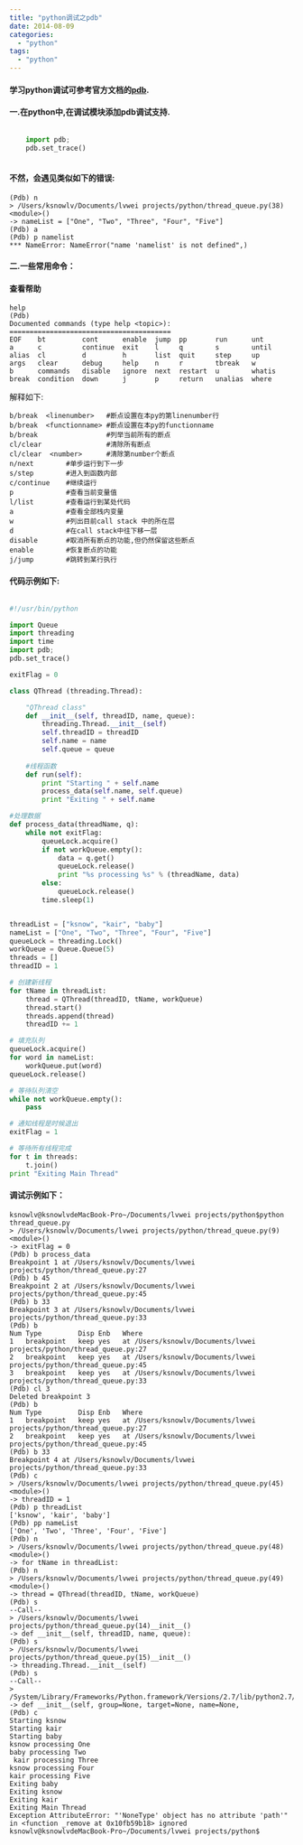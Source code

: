 ```yaml
---
title: "python调试之pdb"
date: 2014-08-09
categories:
  - "python"
tags:
  - "python"
---
```

<!--more-->

#### 学习python调试可参考官方文档的[pdb](https://docs.python.org/2/library/pdb.html).
<!--more-->

#### 一.在python中,在调试模块添加pdb调试支持. 
``` python   

    import pdb; 
    pdb.set_trace()
 
```  
 
#### 不然，会遇见类似如下的错误:
    (Pdb) n
    > /Users/ksnowlv/Documents/lvwei projects/python/thread_queue.py(38)<module>()
    -> nameList = ["One", "Two", "Three", "Four", "Five"]
    (Pdb) a
    (Pdb) p namelist
    *** NameError: NameError("name 'namelist' is not defined",)


#### 二.一些常用命令：
#### 查看帮助
    help
    (Pdb) 
    Documented commands (type help <topic>):
    ========================================
    EOF    bt         cont      enable  jump  pp       run      unt   
    a      c          continue  exit    l     q        s        until 
    alias  cl         d         h       list  quit     step     up    
    args   clear      debug     help    n     r        tbreak   w     
    b      commands   disable   ignore  next  restart  u        whatis
    break  condition  down      j       p     return   unalias  where 

解释如下:

    b/break  <linenumber>   #断点设置在本py的第linenumber行
    b/break  <functionname> #断点设置在本py的functionname
    b/break                 #列举当前所有的断点
    cl/clear                #清除所有断点
    cl/clear  <number>      #清除第number个断点 
    n/next        #单步运行到下一步
    s/step        #进入到函数内部
    c/continue    #继续运行
    p             #查看当前变量值
    l/list        #查看运行到某处代码
    a             #查看全部栈内变量
    w             #列出目前call stack 中的所在层
    d             #在call stack中往下移一层
    disable       #取消所有断点的功能,但仍然保留这些断点 
    enable        #恢复断点的功能  
    j/jump        #跳转到某行执行 
        

#### 代码示例如下:
``` python

#!/usr/bin/python

import Queue
import threading
import time
import pdb; 
pdb.set_trace()

exitFlag = 0

class QThread (threading.Thread):

    "QThread class"
    def __init__(self, threadID, name, queue):
        threading.Thread.__init__(self)
        self.threadID = threadID
        self.name = name
        self.queue = queue
    
    #线程函数
    def run(self):
        print "Starting " + self.name
        process_data(self.name, self.queue)
        print "Exiting " + self.name

#处理数据
def process_data(threadName, q):
    while not exitFlag:
        queueLock.acquire()
        if not workQueue.empty():
            data = q.get()
            queueLock.release()
            print "%s processing %s" % (threadName, data)
        else:
            queueLock.release()
        time.sleep(1)


threadList = ["ksnow", "kair", "baby"]
nameList = ["One", "Two", "Three", "Four", "Five"]
queueLock = threading.Lock()
workQueue = Queue.Queue(5)
threads = []
threadID = 1

# 创建新线程
for tName in threadList:
    thread = QThread(threadID, tName, workQueue)
    thread.start()
    threads.append(thread)
    threadID += 1

# 填充队列
queueLock.acquire()
for word in nameList:
    workQueue.put(word)
queueLock.release()

# 等待队列清空
while not workQueue.empty():
    pass

# 通知线程是时候退出
exitFlag = 1

# 等待所有线程完成
for t in threads:
    t.join()
print "Exiting Main Thread"


```

#### 调试示例如下：
    ksnowlv@ksnowlvdeMacBook-Pro~/Documents/lvwei projects/python$python thread_queue.py 
    > /Users/ksnowlv/Documents/lvwei projects/python/thread_queue.py(9)<module>()
    -> exitFlag = 0
    (Pdb) b process_data
    Breakpoint 1 at /Users/ksnowlv/Documents/lvwei projects/python/thread_queue.py:27
    (Pdb) b 45
    Breakpoint 2 at /Users/ksnowlv/Documents/lvwei projects/python/thread_queue.py:45
    (Pdb) b 33
    Breakpoint 3 at /Users/ksnowlv/Documents/lvwei projects/python/thread_queue.py:33
    (Pdb) b
    Num Type         Disp Enb   Where
    1   breakpoint   keep yes   at /Users/ksnowlv/Documents/lvwei projects/python/thread_queue.py:27
    2   breakpoint   keep yes   at /Users/ksnowlv/Documents/lvwei projects/python/thread_queue.py:45
    3   breakpoint   keep yes   at /Users/ksnowlv/Documents/lvwei projects/python/thread_queue.py:33
    (Pdb) cl 3
    Deleted breakpoint 3
    (Pdb) b
    Num Type         Disp Enb   Where
    1   breakpoint   keep yes   at /Users/ksnowlv/Documents/lvwei projects/python/thread_queue.py:27
    2   breakpoint   keep yes   at /Users/ksnowlv/Documents/lvwei projects/python/thread_queue.py:45
    (Pdb) b 33
    Breakpoint 4 at /Users/ksnowlv/Documents/lvwei projects/python/thread_queue.py:33
    (Pdb) c
    > /Users/ksnowlv/Documents/lvwei projects/python/thread_queue.py(45)<module>()
    -> threadID = 1
    (Pdb) p threadList
    ['ksnow', 'kair', 'baby']
    (Pdb) pp nameList
    ['One', 'Two', 'Three', 'Four', 'Five']
    (Pdb) n
    > /Users/ksnowlv/Documents/lvwei projects/python/thread_queue.py(48)<module>()
    -> for tName in threadList:
    (Pdb) n
    > /Users/ksnowlv/Documents/lvwei projects/python/thread_queue.py(49)<module>()
    -> thread = QThread(threadID, tName, workQueue)
    (Pdb) s
    --Call--
    > /Users/ksnowlv/Documents/lvwei projects/python/thread_queue.py(14)__init__()
    -> def __init__(self, threadID, name, queue):
    (Pdb) s
    > /Users/ksnowlv/Documents/lvwei projects/python/thread_queue.py(15)__init__()
    -> threading.Thread.__init__(self)
    (Pdb) s
    --Call--
    > /System/Library/Frameworks/Python.framework/Versions/2.7/lib/python2.7/threading.py(654)__init__()
    -> def __init__(self, group=None, target=None, name=None,
    (Pdb) c
    Starting ksnow
    Starting kair
    Starting baby
    ksnow processing One
    baby processing Two
     kair processing Three
    ksnow processing Four
    kair processing Five
    Exiting baby
    Exiting ksnow
    Exiting kair
    Exiting Main Thread
    Exception AttributeError: "'NoneType' object has no attribute 'path'" in <function _remove at 0x10fb59b18> ignored
    ksnowlv@ksnowlvdeMacBook-Pro~/Documents/lvwei projects/python$


    
    
   